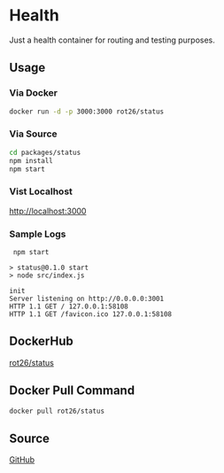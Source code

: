# Health

Just a health container for routing and testing purposes.

## Usage

### Via Docker

```bash
docker run -d -p 3000:3000 rot26/status
```

### Via Source

```bash
cd packages/status
npm install
npm start
```

### Vist Localhost

[http://localhost:3000](http://localhost:3000)


### Sample Logs

```logs
 npm start

> status@0.1.0 start
> node src/index.js

init
Server listening on http://0.0.0.0:3001
HTTP 1.1 GET / 127.0.0.1:58108
HTTP 1.1 GET /favicon.ico 127.0.0.1:58108
```

## DockerHub

[rot26/status](https://hub.docker.com/r/rot26/status)

## Docker Pull Command

```bash
docker pull rot26/status
```

## Source

[GitHub](https://github.com/rot26/status)
